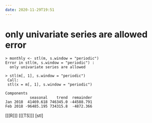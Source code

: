 ```yaml
---
date: 2020-11-29T19:51
---
```


# only univariate series are allowed error

    > monthly <- stl(m, s.window = "periodic")
    Error in stl(m, s.window = "periodic") : 
      only univariate series are allowed
      
    > stl(m[, 1], s.window = "periodic")
     Call:
     stl(x = m[, 1], s.window = "periodic")

    Components
               seasonal    trend  remainder
    Jan 2018  41469.618 746345.0 -44588.791
    Feb 2018 -96485.195 734315.8  -4872.366
    
[[[R]]]
[[[TS]]]
[stl]
